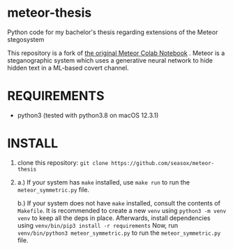# meteor-thesis

Python code for my bachelor's thesis regarding extensions of the Meteor stegosystem

This repository is a fork
of [the original Meteor Colab Notebook](https://colab.research.google.com/gist/tusharjois/ec8603b711ff61e09167d8fef37c9b86)
. Meteor is a steganographic system which uses a generative neural network to hide hidden text in a ML-based covert
channel.

# REQUIREMENTS

- python3 (tested with python3.8 on macOS 12.3.1)

# INSTALL

1. clone this repository: `git clone https://github.com/seasox/meteor-thesis`
2. a.) If your system has `make` installed, use `make run` to run the `meteor_symmetric.py` file.

   b.) If your system does not have `make` installed, consult the contents of `Makefile`. It is recommended to create a
   new `venv` using `python3 -m venv venv` to keep all the deps in place. Afterwards, install dependencies
   using `venv/bin/pip3 install -r requirements`
   Now, run `venv/bin/python3 meteor_symmetric.py` to run the `meteor_symmetric.py` file.
       
   
